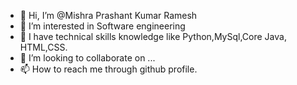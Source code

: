 - 👋 Hi, I’m @Mishra Prashant Kumar Ramesh
- 👀 I’m interested in Software engineering
- 🌱 I have technical skills knowledge like Python,MySql,Core Java, HTML,CSS.
- 💞️ I’m looking to collaborate on ...
- 📫 How to reach me through github profile.

<!---
PrashantMish/PrashantMish is a ✨ special ✨ repository because its `README.md` (this file) appears on your GitHub profile.
You can click the Preview link to take a look at your changes.
--->
